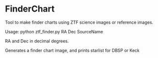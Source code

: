 # FinderChart

Tool to make finder charts using ZTF science images or reference images.

Usage: 
python ztf\_finder.py RA Dec SourceName

RA and Dec in decimal degrees.

Generates a finder chart image, and prints starlist for DBSP or Keck
